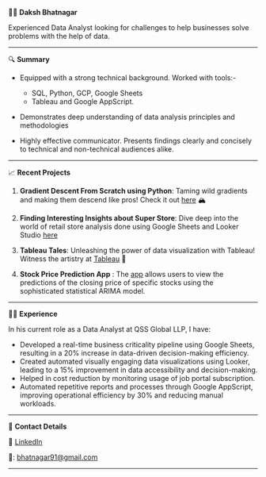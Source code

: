 👨‍💼 **Daksh Bhatnagar**

Experienced Data Analyst looking for challenges to help businesses solve problems with the help of data.

---

 🔍 **Summary**

- Equipped with a strong technical background. Worked with tools:-
  - SQL, Python, GCP, Google Sheets
  - Tableau and Google AppScript.

- Demonstrates deep understanding of data analysis principles and methodologies
- Highly effective communicator. Presents findings clearly and concisely to technical and non-technical audiences alike.
---

 📈 **Recent Projects**

1. **Gradient Descent From Scratch using Python**: Taming wild gradients and making them descend like pros! Check it out [here](https://bit.ly/3fwd7JD) 🏔️
   
2. **Finding Interesting Insights about Super Store**: Dive deep into the world of retail store analysis done using Google Sheets and Looker Studio [here](https://docs.google.com/spreadsheets/d/14h0UCZOhi1nQx7oT7DY8SYmqp3S0Y5UssEjkGAuVgXo/edit#gid=312503756) 
   
3. **Tableau Tales**: Unleashing the power of data visualization with Tableau! Witness the artistry at [Tableau](https://public.tableau.com/app/profile/daksh.bhatnagar) 🎨
   
4. **Stock Price Prediction App** : The [app](https://stockpredictions.streamlit.app/) allows users to view the predictions of the closing price of specific stocks using the sophisticated statistical ARIMA model.

---

👨‍💻 **Experience**

In his current role as a Data Analyst at QSS Global LLP, I have:

- Developed a real-time business criticality pipeline using Google Sheets, resulting in a 20% increase in data-driven decision-making efficiency.
- Created automated visually engaging data visualizations using Looker, leading to a 15% improvement in data accessibility and decision-making.
- Helped in cost reduction by monitoring usage of job portal subscription.
- Automated repetitive reports and processes through Google AppScript, improving operational efficiency by 30% and reducing manual workloads.
---

📧 **Contact Details**

🔗 [LinkedIn](https://www.linkedin.com/in/dakshb/)

📧: bhatnagar91@gmail.com

---
